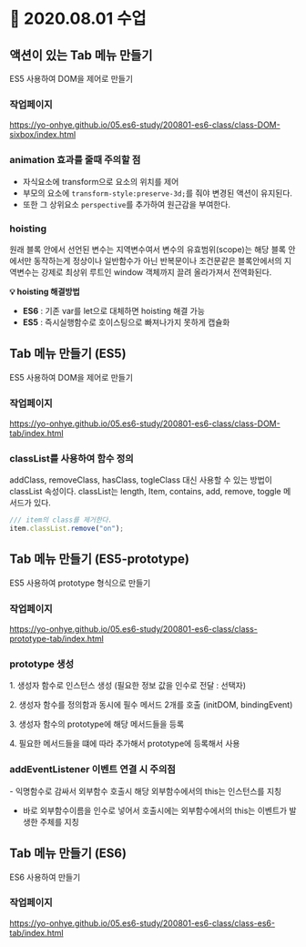 # 📌 2020.08.01 수업

## 액션이 있는 Tab 메뉴 만들기

ES5 사용하여 DOM을 제어로 만들기

### 작업페이지
https://yo-onhye.github.io/05.es6-study/200801-es6-class/class-DOM-sixbox/index.html

### animation 효과를 줄때 주의할 점

- 자식요소에 transform으로 요소의 위치를 제어
- 부모의 요소에 `transform-style:preserve-3d;`를 줘야 변경된 액션이 유지된다.
- 또한 그 상위요소 `perspective`를 추가하여 원근감을 부여한다.

### hoisting

원래 블록 안에서 선언된 변수는 지역변수여서 변수의 유효범위(scope)는 해당 블록 안에서만 동작하는게 정상이나 일반함수가 아닌 반복문이나 조건문같은 블록안에서의 지역변수는 강제로 최상위 루트인 window 객체까지 끌려 올라가져서 전역화된다.

**💡 hoisting 해결방법**

- **ES6** : 
  기존 var를 let으로 대체하면 hoisting 해결 가능
- **ES5** : 
  즉시실행함수로 호이스팅으로 빠져나가지 못하게 캡슐화

## Tab 메뉴 만들기 (ES5)

ES5 사용하여 DOM을 제어로 만들기

### 작업페이지
https://yo-onhye.github.io/05.es6-study/200801-es6-class/class-DOM-tab/index.html

### classList를 사용하여 함수 정의

addClass, removeClass, hasClass, togleClass 대신 사용할 수 있는 방법이 classList 속성이다.
classList는 length, Item, contains, add, remove, toggle 메서드가 있다.

```javascript
/// item의 class를 제거한다.
item.classList.remove("on");
```

## Tab 메뉴 만들기 (ES5-prototype)

ES5 사용하여 prototype 형식으로 만들기

### 작업페이지
https://yo-onhye.github.io/05.es6-study/200801-es6-class/class-prototype-tab/index.html

### prototype 생성

1. 생성자 함수로 인스턴스 생성 (필요한 정보 값을 인수로 전달 : 선택자)

2. 생성자 함수를 정의함과 동시에 필수 메서드 2개를 호출 (initDOM, bindingEvent)

3. 생성자 함수의 prototype에 해당 메서드들을 등록

4. 필요한 메서드들을 떄에 따라 추가해서 prototype에 등록해서 사용

### addEventListener 이벤트 연결 시 주의점
- 익명함수로 감싸서 외부함수 호출시 해당 외부함수에서의 this는 인스턴스를 지칭

- 바로 외부함수이름을 인수로 넣어서 호출시에는 외부함수에서의 this는 이벤트가 발생한 주체를 지칭

## Tab 메뉴 만들기 (ES6)

ES6 사용하여 만들기

### 작업페이지
https://yo-onhye.github.io/05.es6-study/200801-es6-class/class-es6-tab/index.html